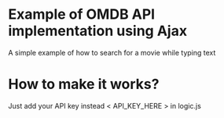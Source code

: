 # Example of OMDB API implementation using Ajax 

A simple example of how to search for a movie while typing text

# How to make it works?

Just add your API key instead < API_KEY_HERE > in logic.js